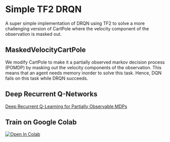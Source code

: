 # Simple TF2 DRQN
A super simple implementation of DRQN using TF2 to solve a more challenging version of CartPole where the velocity component of the observation is masked out.

## MaskedVelocityCartPole
We modify CartPole to make it a partially observed markov decision process (POMDP) by masking out the velocity components of the observation. This means that an agent needs memory inorder to solve this task. Hence, DQN fails on this task while DRQN succeeds.

## Deep Recurrent Q-Networks
[Deep Recurrent Q-Learning for Partially Observable MDPs](https://arxiv.org/pdf/1507.06527.pdf)

## Train on Google Colab
[![Open In Colab](https://colab.research.google.com/assets/colab-badge.svg)](https://colab.research.google.com/github/jcformanek/Simple-TF2-DRQN)
